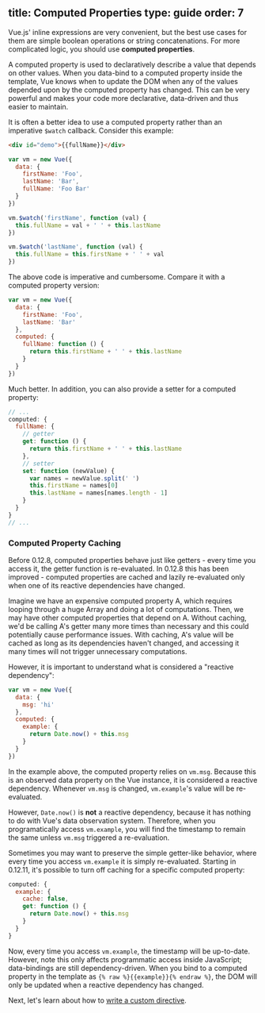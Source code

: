 title: Computed Properties
type: guide
order: 7
---

Vue.js' inline expressions are very convenient, but the best use cases for them are simple boolean operations or string concatenations. For more complicated logic, you should use **computed properties**.

A computed property is used to declaratively describe a value that depends on other values. When you data-bind to a computed property inside the template, Vue knows when to update the DOM when any of the values depended upon by the computed property has changed. This can be very powerful and makes your code more declarative, data-driven and thus easier to maintain.

It is often a better idea to use a computed property rather than an imperative `$watch` callback. Consider this example:

``` html
<div id="demo">{{fullName}}</div>
```

``` js
var vm = new Vue({
  data: {
    firstName: 'Foo',
    lastName: 'Bar',
    fullName: 'Foo Bar'
  }
})

vm.$watch('firstName', function (val) {
  this.fullName = val + ' ' + this.lastName
})

vm.$watch('lastName', function (val) {
  this.fullName = this.firstName + ' ' + val
})
```

The above code is imperative and cumbersome. Compare it with a computed property version:

``` js
var vm = new Vue({
  data: {
    firstName: 'Foo',
    lastName: 'Bar'
  },
  computed: {
    fullName: function () {
      return this.firstName + ' ' + this.lastName
    }
  }
})
```

Much better. In addition, you can also provide a setter for a computed property:

``` js
// ...
computed: {
  fullName: {
    // getter
    get: function () {
      return this.firstName + ' ' + this.lastName
    },
    // setter
    set: function (newValue) {
      var names = newValue.split(' ')
      this.firstName = names[0]
      this.lastName = names[names.length - 1]
    }
  }
}
// ...
```

### Computed Property Caching

Before 0.12.8, computed properties behave just like getters - every time you access it, the getter function is re-evaluated. In 0.12.8 this has been improved - computed properties are cached and lazily re-evaluated only when one of its reactive dependencies have changed.

Imagine we have an expensive computed property A, which requires looping through a huge Array and doing a lot of computations. Then, we may have other computed properties that depend on A. Without caching, we'd be calling A's getter many more times than necessary and this could potentially cause performance issues. With caching, A's value will be cached as long as its dependencies haven't changed, and accessing it many times will not trigger unnecessary computations.

However, it is important to understand what is considered a "reactive dependency":

``` js
var vm = new Vue({
  data: {
    msg: 'hi'
  },
  computed: {
    example: {
      return Date.now() + this.msg
    }
  }
})
```

In the example above, the computed property relies on `vm.msg`. Because this is an observed data property on the Vue instance, it is considered a reactive dependency. Whenever `vm.msg` is changed, `vm.example`'s value will be re-evaluated.

However, `Date.now()` is **not** a reactive dependency, because it has nothing to do with Vue's data observation system. Therefore, when you programatically access `vm.example`, you will find the timestamp to remain the same unless `vm.msg` triggered a re-evaluation.

Sometimes you may want to preserve the simple getter-like behavior, where every time you access `vm.example` it is simply re-evaluated. Starting in 0.12.11, it's possible to turn off caching for a specific computed property:

``` js
computed: {
  example: {
    cache: false,
    get: function () {
      return Date.now() + this.msg
    }
  }
}
```

Now, every time you access `vm.example`, the timestamp will be up-to-date. However, note this only affects programmatic access inside JavaScript; data-bindings are still dependency-driven. When you bind to a computed property in the template as `{% raw %}{{example}}{% endraw %}`, the DOM will only be updated when a reactive dependency has changed.

Next, let's learn about how to [write a custom directive](/guide/custom-directive.html).
